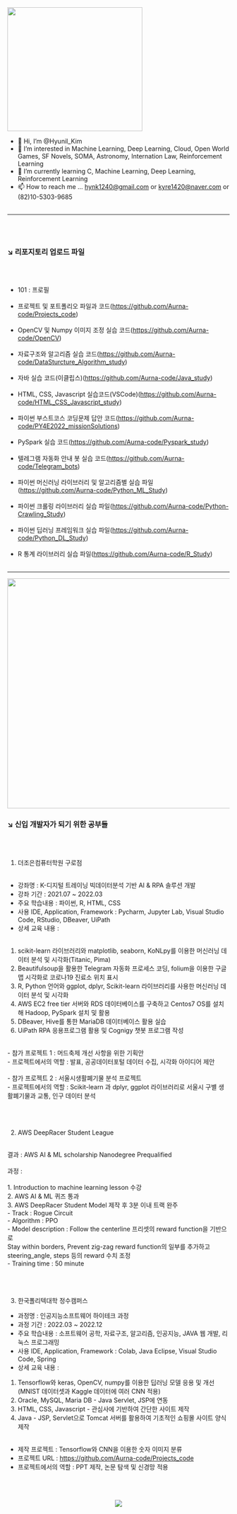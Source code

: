 <img src="https://github.com/Aurna-code/101/blob/main/Enguarde_DK_Barrel_Blast_artwork-removebg-preview.png" height="280" width="306">

- 👋 Hi, I’m @Hyunil_Kim
- 👀 I’m interested in Machine Learning, Deep Learning, Cloud, Open World Games, SF Novels, SOMA, Astronomy, Internation Law, Reinforcement Learning
- 🌱 I’m currently learning C, Machine Learning, Deep Learning, Reinforcement Learning
- 📫 How to reach me ... hynk1240@gmail.com or kyre1420@naver.com or (82)10-5303-9685
<br><br>
___
<br><br>
### ↘️ 리포지토리 업로드 파일
<br><br>
- 101 : 프로필<br><br>
- 프로젝트 및 포트폴리오 파일과 코드(https://github.com/Aurna-code/Projects_code)<br><br>
- OpenCV 및 Numpy 이미지 조정 실습 코드(https://github.com/Aurna-code/OpenCV)<br><br>
- 자료구조와 알고리즘 실습 코드(https://github.com/Aurna-code/DataSturcture_Algorithm_study)<br><br>
- 자바 실습 코드(이클립스)(https://github.com/Aurna-code/Java_study)<br><br>
-  HTML, CSS, Javascript 실습코드(VSCode)(https://github.com/Aurna-code/HTML_CSS_Javascript_study)<br><br>
- 파이썬 부스트코스 코딩문제 답안 코드(https://github.com/Aurna-code/PY4E2022_missionSolutions)<br><br>
- PySpark 실습 코드(https://github.com/Aurna-code/Pyspark_study)<br><br>
- 텔레그램 자동화 안내 봇 실습 코드(https://github.com/Aurna-code/Telegram_bots)<br><br>
- 파이썬 머신러닝 라이브러리 및 알고리즘별 실습 파일(https://github.com/Aurna-code/Python_ML_Study)<br><br>
- 파이썬 크롤링 라이브러리 실습 파일(https://github.com/Aurna-code/Python-Crawling_Study)<br><br>
- 파이썬 딥러닝 프레임워크 실습 파일(https://github.com/Aurna-code/Python_DL_Study)<br><br>
- R 통계 라이브러리 실습 파일(https://github.com/Aurna-code/R_Study)<br><br>

___

<p align="center">
<img src="https://github.com/Aurna-code/101/blob/main/turtleflower.png" height="520" width="700">
</p>

### ↘️ 신입 개발자가 되기 위한 공부들
<br><br>

1. 더조은컴퓨터학원 구로점
<br><br>
- 강좌명 : K-디지털 트레이닝 빅데이터분석 기반 AI & RPA 솔루션 개발<br>
- 강좌 기간 :  2021.07 ~ 2022.03<br>
- 주요 학습내용 : 파이썬, R, HTML, CSS<br> 
- 사용 IDE, Application, Framework : Pycharm, Jupyter Lab, Visual Studio Code, RStudio, DBeaver, UiPath<br>
- 상세 교육 내용 :<br><br> 
1. scikit-learn 라이브러리와 matplotlib, seaborn, KoNLpy를 이용한 머신러닝 데이터 분석 및 시각화(Titanic, Pima)<br>
2. Beautifulsoup을 활용한 Telegram 자동화 프로세스 코딩, folium을 이용한 구글맵 시각화로 코로나19 진료소 위치 표시<br>
3. R, Python 언어와 ggplot, dplyr, Scikit-learn 라이브러리를 사용한 머신러닝 데이터 분석 및 시각화<br>
4. AWS EC2 free tier 서버와 RDS 데이터베이스를 구축하고 Centos7 OS를 설치해 Hadoop, PySpark 설치 및 활용<br>
5. DBeaver, Hive를 통한 MariaDB 데이터베이스 활용 실습<br>
6. UiPath RPA 응용프로그램 활용 및 Cognigy 챗봇 프로그램 작성<br>
<br>
- 참가 프로젝트 1 : 머드축제 개선 사항을 위한 기획안<br>
- 프로젝트에서의 역할 : 발표, 공공데이터포털 데이터 수집, 시각화 아이디어 제안<br>
<br>
- 참가 프로젝트 2 : 서울시생활폐기물 분석 프로젝트<br>
- 프로젝트에서의 역할 : Scikit-learn 과 dplyr, ggplot 라이브러리로 서울시 구별 생활폐기물과 교통, 인구 데이터 분석<br>
<br><br><br>


2) AWS DeepRacer Student League<br>
<br>
결과 : AWS AI & ML scholarship Nanodegree Prequalified<br><br>
과정 :<br><br>
1. Introduction to machine learning lesson 수강<br>
2. AWS AI & ML 퀴즈 통과<br>
3. AWS DeepRacer Student Model 제작 후 3분 이내 트랙 완주<br>
- Track : Rogue Circuit<br>
- Algorithm : PPO<br>
- Model description : Follow the centerline 프리셋의 reward function을 기반으로<br>Stay within borders, Prevent zig-zag reward function의 일부를 추가하고 steering_angle, steps 등의 reward 수치 조정<br>
- Training time : 50 minute<br>
<br><br><br>
 

3) 한국폴리텍대학 정수캠퍼스<br>

- 과정명 : 인공지능소프트웨어 하이테크 과정<br>
- 과정 기간 : 2022.03 ~ 2022.12<br>
- 주요 학습내용 : 소프트웨어 공학, 자료구조, 알고리즘, 인공지능, JAVA 웹 개발, 리눅스 프로그래밍<br>
- 사용 IDE, Application, Framework : Colab, Java Eclipse, Visual Studio Code, Spring<br>
- 상세 교육 내용 :<br> 
1. Tensorflow와 keras, OpenCV, numpy를 이용한 딥러닝 모델 응용 및 개선(MNIST 데이터셋과 Kaggle 데이터에 여러 CNN 적용)<br>
2. Oracle, MySQL, Maria DB - Java Servlet, JSP에 연동<br>
3. HTML, CSS, Javascript - 관심사에 기반하여 간단한 사이트 제작<br>
4. Java - JSP, Servlet으로 Tomcat 서버를 활용하여 기초적인 쇼핑몰 사이트 양식 제작<br><br>

- 제작 프로젝트 : Tensorflow와 CNN을 이용한 숫자 이미지 분류<br>
- 프로젝트 URL : https://github.com/Aurna-code/Projects_code<br>
- 프로젝트에서의 역할 : PPT 제작, 논문 탐색 및 신경망 적용<br>
<br><br><br>


<p align="center">
<img src="https://github.com/Aurna-code/101/blob/main/index2.png">
</p>

<br>
<br><br><br><br><br><br><br><br><br><br><br><br><br><br><br><br>

